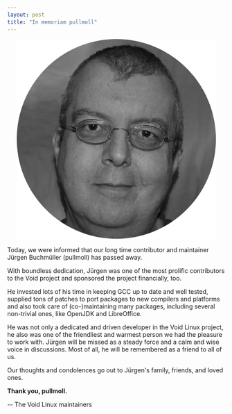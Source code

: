 ```yaml
---
layout: post
title: "In memoriam pullmoll"
---
```


<center>
	<img src="assets/img/pullmoll.png" alt="Picture of Pullmoll">
</center>

Today, we were informed that our long time contributor and maintainer Jürgen
Buchmüller (pullmoll) has passed away.

With boundless dedication, Jürgen was one of the most prolific contributors to
the Void project and sponsored the project financially, too.

He invested lots of his time in keeping GCC up to date and well tested, supplied tons of
patches to port packages to new compilers and platforms and also took care of
(co-)maintaining many packages, including several non-trivial ones, like OpenJDK
and LibreOffice.

He was not only a dedicated and driven developer in the Void Linux project, he
also was one of the friendliest and warmest person we had the pleasure to work
with. Jürgen will be missed as a steady force and a calm and wise voice in
discussions. Most of all, he will be remembered as a friend to all of us.

Our thoughts and condolences go out to Jürgen's family, friends, and loved ones.

**Thank you, pullmoll.**

-- The Void Linux maintainers
